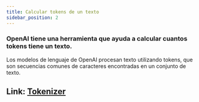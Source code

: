 ```yaml
---
title: Calcular tokens de un texto
sidebar_position: 2
---
```


### OpenAI tiene una herramienta que ayuda a calcular cuantos tokens tiene un texto. 

Los modelos de lenguaje de OpenAI procesan texto utilizando tokens, que son secuencias comunes de caracteres encontradas en un conjunto de texto. 

## Link: [Tokenizer](https://platform.openai.com/tokenizer)